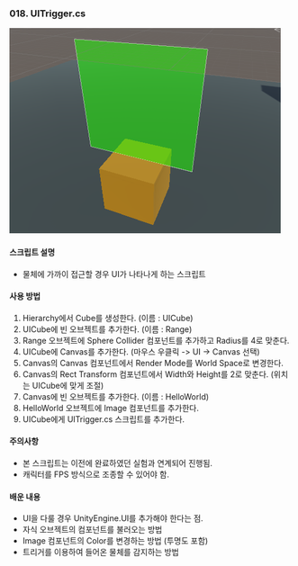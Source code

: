 ### 018. UITrigger.cs

 ![ui_image](./uiCubeImage.PNG)

#### 스크립트 설명
 - 물체에 가까이 접근할 경우 UI가 나타나게 하는 스크립트


#### 사용 방법
 1. Hierarchy에서 Cube를 생성한다. (이름 : UICube)
 2. UICube에 빈 오브젝트를 추가한다. (이름 : Range)
 3. Range 오브젝트에 Sphere Collider 컴포넌트를 추가하고 Radius를 4로 맞춘다.
 4. UICube에 Canvas를 추가한다. (마우스 우클릭 -> UI -> Canvas 선택)
 5. Canvas의 Canvas 컴포넌트에서 Render Mode를 World Space로 변경한다.
 6. Canvas의 Rect Transform 컴포넌트에서 Width와 Height를 2로 맞춘다. (위치는 UICube에 맞게 조절)
 7. Canvas에 빈 오브젝트를 추가한다. (이름 : HelloWorld)
 8. HelloWorld 오브젝트에 Image 컴포넌트를 추가한다.
 9. UICube에게 UITrigger.cs 스크립트를 추가한다.


#### 주의사항
 - 본 스크립트는 이전에 완료하였던 실험과 연계되어 진행됨.
 - 캐릭터를 FPS 방식으로 조종할 수 있어야 함. 


#### 배운 내용
 - UI을 다룰 경우 UnityEngine.UI를 추가해야 한다는 점.
 - 자식 오브젝트의 컴포넌트를 불러오는 방법
 - Image 컴포넌트의 Color를 변경하는 방법 (투명도 포함)
 - 트리거를 이용하여 들어온 물체를 감지하는 방법
